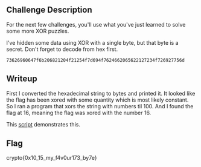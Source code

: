 ## Challenge Description
For the next few challenges, you'll use what you've just learned to solve some more XOR puzzles.

I've hidden some data using XOR with a single byte, but that byte is a secret. Don't forget to decode from hex first.

`73626960647f6b206821204f21254f7d694f7624662065622127234f726927756d`

## Writeup
First I converted the hexadecimal string to bytes and printed it. It looked like the flag has been xored with some quantity which is most likely constant. So I ran a program that xors the string with numbers til 100. And I found the flag at 16, meaning the flag was xored with the number 16.

This [script](fav.py) demonstrates this.

## Flag
crypto{0x10_15_my_f4v0ur173_by7e}
